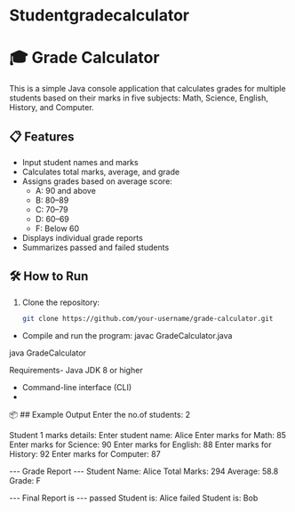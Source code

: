 # Studentgradecalculator
# 🎓 Grade Calculator

This is a simple Java console application that calculates grades for multiple students based on their marks in five subjects: Math, Science, English, History, and Computer.

## 📋 Features

- Input student names and marks  
- Calculates total marks, average, and grade  
- Assigns grades based on average score:  
  - A: 90 and above  
  - B: 80–89  
  - C: 70–79  
  - D: 60–69  
  - F: Below 60  
- Displays individual grade reports  
- Summarizes passed and failed students  

## 🛠 How to Run

1. Clone the repository:
   ```bash
   git clone https://github.com/your-username/grade-calculator.git
- Compile and run the program:
javac GradeCalculator.java

java GradeCalculator

 Requirements- Java JDK 8 or higher
 
- Command-line interface (CLI)
- 
📦 ## Example Output
Enter the no.of students: 2

Student 1 marks details:
Enter student name: Alice
Enter marks for Math: 85
Enter marks for Science: 90
Enter marks for English: 88
Enter marks for History: 92
Enter marks for Computer: 87

--- Grade Report ---
Student Name: Alice
Total Marks: 294
Average: 58.8
Grade: F

--- Final Report is ---
passed Student is:
Alice
failed Student is:
Bob
